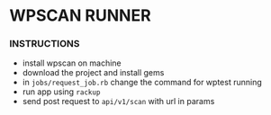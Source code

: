 # WPSCAN RUNNER

### INSTRUCTIONS

* install wpscan on machine
* download the project and install gems
* in `jobs/request_job.rb` change the command for wptest running
* run app using `rackup`
* send post request to `api/v1/scan` with url in params
